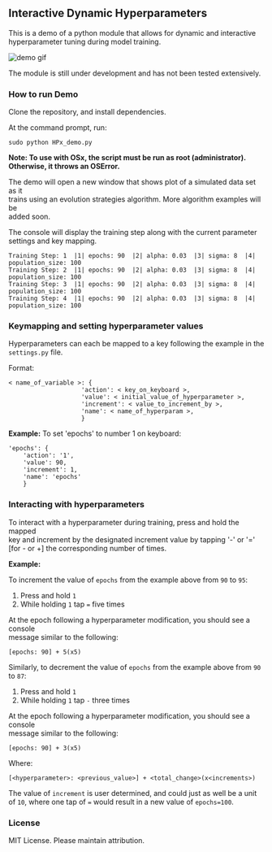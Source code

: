## Interactive Dynamic Hyperparameters

This is a demo of a python module that allows for dynamic and interactive \
hyperparameter tuning during model training.

![demo gif](https://github.com/planeteceres/HPx/assets/HPx001.gif "HPx demo")

The module is still under development and has not been tested extensively.


### How to run Demo

Clone the repository, and install dependencies.

At the command prompt, run:

`sudo python HPx_demo.py`

**Note: To use with OSx, the script must be run as root (administrator). \
Otherwise, it throws an OSError.**

The demo will open a new window that shows plot of a simulated data set as it \
trains using an evolution strategies algorithm. More algorithm examples will be\
 added soon.

The console will display the training step along with the current parameter \
settings and key mapping.

```
Training Step: 1  |1| epochs: 90  |2| alpha: 0.03  |3| sigma: 8  |4| population_size: 100				
Training Step: 2  |1| epochs: 90  |2| alpha: 0.03  |3| sigma: 8  |4| population_size: 100				
Training Step: 3  |1| epochs: 90  |2| alpha: 0.03  |3| sigma: 8  |4| population_size: 100				
Training Step: 4  |1| epochs: 90  |2| alpha: 0.03  |3| sigma: 8  |4| population_size: 100
```

### Keymapping and setting hyperparameter values

Hyperparameters can each be mapped to a key following the example in the \
`settings.py` file.

Format:

```
< name_of_variable >: {
                    'action': < key_on_keyboard >,
                    'value': < initial_value_of_hyperparameter >,
                    'increment': < value_to_increment_by >,
                    'name': < name_of_hyperparam >,
                    }
```                    

**Example:**
To set 'epochs' to number 1 on keyboard:

```
'epochs': {
    'action': '1',
    'value': 90,
    'increment': 1,
    'name': 'epochs'
    }
```

### Interacting with hyperparameters

To interact with a hyperparameter during training, press and hold the mapped \
key and increment by the designated increment value by tapping '-' or '=' \
[for - or +] the corresponding number of times.

**Example:**

To increment the value of `epochs` from the example above from `90` to `95`:

1. Press and hold `1`
2. While holding `1` tap `=` five times

At the epoch following a hyperparameter modification, you should see a console \
message similar to the following:

```
[epochs: 90] + 5(x5)
```

Similarly, to decrement the value of `epochs` from the example above from `90` \
to `87`:

1. Press and hold `1`
2. While holding `1` tap `-` three times

At the epoch following a hyperparameter modification, you should see a console \
message similar to the following:

```
[epochs: 90] + 3(x5)
```

Where:

```
[<hyperparameter>: <previous_value>] + <total_change>(x<increments>)
```

The value of `increment` is user determined, and could just as well be a unit \
of `10`, where one tap of `=` would result in a new value of `epochs=100`.


### License

MIT License. Please maintain attribution.
